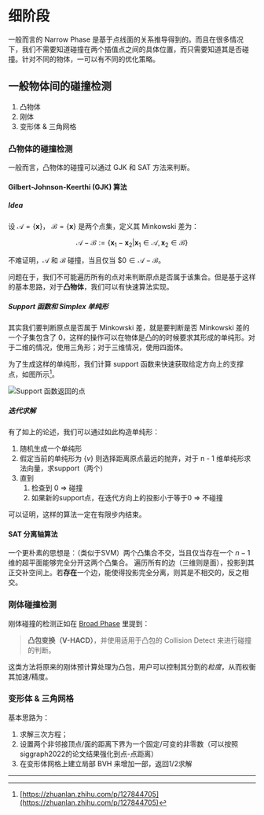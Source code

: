 # 细阶段

一般而言的 Narrow Phase 是基于点线面的关系推导得到的。而且在很多情况下，我们不需要知道碰撞在两个插值点之间的具体位置，而只需要知道其是否碰撞。针对不同的物体，一可以有不同的优化策略。

## 一般物体间的碰撞检测

1. 凸物体
2. 刚体
3. 变形体 & 三角网格

### 凸物体的碰撞检测

一般而言，凸物体的碰撞可以通过 GJK 和 SAT 方法来判断。

#### Gilbert-Johnson-Keerthi (GJK) 算法

##### Idea

设 $\mathcal A = \{\mathbf x\}$， $\mathcal B = \{\mathbf x\}$ 是两个点集，定义其 Minkowski 差为：

$$
\mathcal A - \mathcal B :=\{\mathbf x_1 - \mathbf x_2| \mathbf x_1 \in \mathcal A, \mathbf x_2 \in \mathcal B \}
$$

不难证明，$\mathcal A$ 和 $\mathcal B$ 碰撞，当且仅当 $$0 \in \mathcal A - \mathcal B$。

问题在于，我们不可能遍历所有的点对来判断原点是否属于该集合。但是基于这样的基本思路，对于**凸物体**，我们可以有快速算法实现。

##### Support 函数和 Simplex 单纯形

其实我们要判断原点是否属于 Minkowski 差，就是要判断是否 Minkowski 差的一个子集包含了 $0$，这样的操作可以在物体是凸的的时候要求其形成的单纯形。对于二维的情况，使用三角形；对于三维情况，使用四面体。

为了生成这样的单纯形，我们计算 support 函数来快速获取给定方向上的支撑点，如图所示[^1]。

![Support 函数返回的点](https://pic1.zhimg.com/80/v2-2ac6f479d9ba1510b75d89fd0dbb56f0_1440w.jpg)

##### 迭代求解

有了如上的论述，我们可以通过如此构造单纯形：

1. 随机生成一个单纯形
2. 假定当前的单纯形为 $\{v\}$ 则选择距离原点最远的抛弃，对于 n - 1 维单纯形求法向量，求support（两个）
3. 直到
   1. 检查到 0 => 碰撞
   2. 如果新的support点，在迭代方向上的投影小于等于0 => 不碰撞

可以证明，这样的算法一定在有限步内结束。

#### SAT 分离轴算法

一个更朴素的思想是：（类似于SVM）两个凸集合不交，当且仅当存在一个 $n - 1$ 维的超平面能够完全分开这两个凸集合。 遍历所有的边（三维则是面），投影到其正交补空间上。若**存在**一个边，能使得投影完全分离，则其是不相交的，反之相交。

### 刚体碰撞检测

刚体碰撞的检测正如在 [Broad Phase](BroadPhase) 里提到：

> **凸包变换（V-HACD）**，并使用适用于凸包的 Collision Detect 来进行碰撞的判断。

这类方法将原来的刚体预计算处理为凸包，用户可以控制其分割的*粒度*，从而权衡其加速/精度。

### 变形体 & 三角网格

基本思路为：

1. 求解三次方程；
2. 设置两个非邻接顶点/面的距离下界为一个固定/可变的非零数（可以按照siggraph2022的论文结果强化到点-点距离）
3. 在变形体网格上建立局部 BVH 来增加一部，返回1/2求解

---

[^1]:[https://zhuanlan.zhihu.com/p/127844705](https://zhuanlan.zhihu.com/p/127844705)
